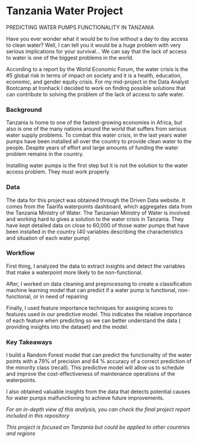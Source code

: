 # Tanzania Water Project

PREDICTING WATER PUMPS FUNCTIONALITY IN TANZANIA
![]()

Have you ever wonder what it would be to live without a day to day access to clean water? Well,  I can tell you it would be a huge problem with very serious implications for your survival…
We can say that the lack of access to water is one of the biggest problems in the world.

According to a report by the World Economic Forum, the water crisis is the #5 global risk in terms of impact on society and it is a health, education, economic, and gender equity crisis. 
For my mid-project in the Data Analyst Bootcamp at Ironhack I decided to work on finding possible solutions that can contribute to solving the problem of the lack of access to safe water.

### Background

Tanzania is home to one of the fastest-growing economies in Africa, but also is one of the many nations around the world that suffers from serious water supply problems. 
To combat this water crisis, in the last years water pumps have been installed all over the country to provide clean water to the people.
Despite years of effort and large amounts of funding the water problem remains in the country.

Installing water pumps is the first step but it is not the solution to the water access problem. They must work properly

### Data

The data for this project was obtained through the Driven Data website. 
It comes from the Taarifa waterpoints dashboard, which aggregates data from the Tanzania Ministry of Water.
The Tanzanian Ministry of Water is involved and working hard to gives a solution to the water crisis in Tanzania. 
They have kept detailed data on close to 60,000 of those water pumps that have been installed in the country 
(40 variables  describing the characteristics and situation of each water pump)

### Workflow

First thing, I analyzed the data to extract insights and detect the variables that make a waterpoint more likely to be non-functional.

After, I worked on data cleaning and preprocessing  to create  a classification machine learning  model that can predict if a water pump is  functional, non-functional, or in need of repairing

Finally, I used feature importance techniques for assigning scores to features used in our predictive model. This indicates the relative importance of each feature when predicting so we can better understand the data ( providing insights into the dataset) and the model. 

### Key Takeaways

I build a Random Forest model that can predict the functionality of the water points with a 79% of precision and 64 % accuracy of a correct prediction of the minority class (recall).
This predictive model will allow us to schedule and improve the cost-effectiveness of maintenance operations of the waterpoints.

I also obtained valuable insights from the data that detects potential causes for water pumps malfunctioning to achieve future improvements.

*For an in-depth view of this analysis, you can check the final project report included in this repository*

*This project is focused on Tanzania but could be applied to other countries and regions*

